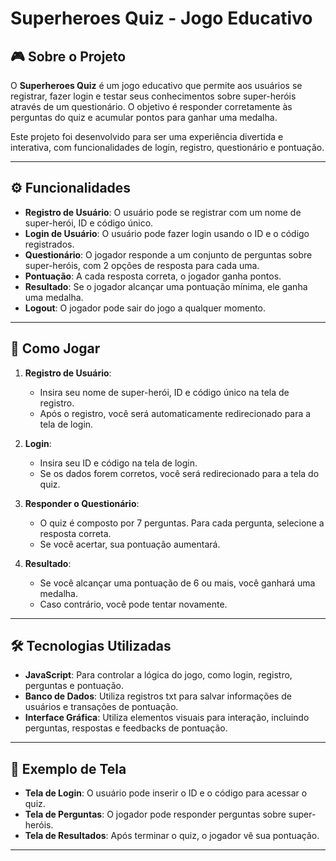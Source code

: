 # Superheroes Quiz - Jogo Educativo

## 🎮 **Sobre o Projeto**

O **Superheroes Quiz** é um jogo educativo que permite aos usuários se registrar, fazer login e testar seus conhecimentos sobre super-heróis através de um questionário. O objetivo é responder corretamente às perguntas do quiz e acumular pontos para ganhar uma medalha.

Este projeto foi desenvolvido para ser uma experiência divertida e interativa, com funcionalidades de login, registro, questionário e pontuação.

---

## ⚙️ **Funcionalidades**

- **Registro de Usuário**: O usuário pode se registrar com um nome de super-herói, ID e código único.
- **Login de Usuário**: O usuário pode fazer login usando o ID e o código registrados.
- **Questionário**: O jogador responde a um conjunto de perguntas sobre super-heróis, com 2 opções de resposta para cada uma.
- **Pontuação**: A cada resposta correta, o jogador ganha pontos.
- **Resultado**: Se o jogador alcançar uma pontuação mínima, ele ganha uma medalha.
- **Logout**: O jogador pode sair do jogo a qualquer momento.

---

## 🧩 **Como Jogar**

1. **Registro de Usuário**:
   - Insira seu nome de super-herói, ID e código único na tela de registro.
   - Após o registro, você será automaticamente redirecionado para a tela de login.

2. **Login**:
   - Insira seu ID e código na tela de login.
   - Se os dados forem corretos, você será redirecionado para a tela do quiz.

3. **Responder o Questionário**:
   - O quiz é composto por 7 perguntas. Para cada pergunta, selecione a resposta correta.
   - Se você acertar, sua pontuação aumentará.

4. **Resultado**:
   - Se você alcançar uma pontuação de 6 ou mais, você ganhará uma medalha.
   - Caso contrário, você pode tentar novamente.

---

## 🛠️ **Tecnologias Utilizadas**

- **JavaScript**: Para controlar a lógica do jogo, como login, registro, perguntas e pontuação.
- **Banco de Dados**: Utiliza registros txt para salvar informações de usuários e transações de pontuação.
- **Interface Gráfica**: Utiliza elementos visuais para interação, incluindo perguntas, respostas e feedbacks de pontuação.

---

## 📸 **Exemplo de Tela**

- **Tela de Login**: O usuário pode inserir o ID e o código para acessar o quiz.
- **Tela de Perguntas**: O jogador pode responder perguntas sobre super-heróis.
- **Tela de Resultados**: Após terminar o quiz, o jogador vê sua pontuação.

---
